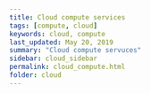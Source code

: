 ```yaml
---
title: Cloud compute services
tags: [compute, cloud]
keywords: cloud, compute
last_updated: May 20, 2019
summary: "Cloud compute servuces"
sidebar: cloud_sidebar
permalink: cloud_compute.html
folder: cloud
---
```

